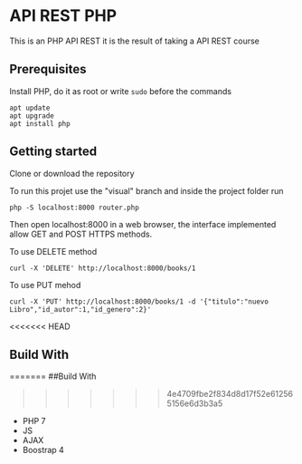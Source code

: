 # API REST PHP
This is an PHP API REST it is the result of taking a API REST course

## Prerequisites
Install PHP, do it as root or write ```sudo``` before the commands

```
apt update
apt upgrade
apt install php
```

## Getting started

Clone or download the repository

To run this projet use the "visual" branch and inside the project folder run

```
php -S localhost:8000 router.php
```

Then open localhost:8000 in a web browser, the interface implemented allow GET and POST HTTPS methods.


To use DELETE method

```
curl -X 'DELETE' http://localhost:8000/books/1
```

To use PUT mehod

```
curl -X 'PUT' http://localhost:8000/books/1 -d '{"titulo":"nuevo Libro","id_autor":1,"id_genero":2}'
```


<<<<<<< HEAD
## Build With
=======
##Build With
>>>>>>> 4e4709fbe2f834d8d17f52e612565156e6d3b3a5
- PHP 7
- JS
- AJAX
- Boostrap 4
